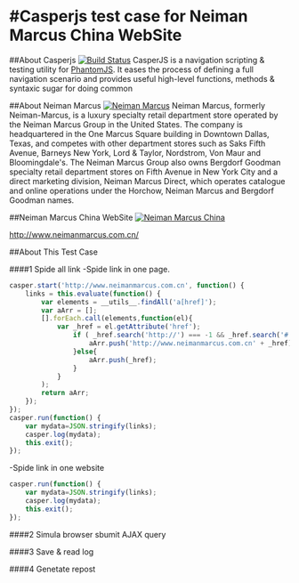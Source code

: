 #Casperjs test case for Neiman Marcus China WebSite
============

##About Casperjs [![Build Status](https://secure.travis-ci.org/n1k0/casperjs.png)](http://travis-ci.org/n1k0/casperjs)
CasperJS is a navigation scripting & testing utility for [PhantomJS](http://www.phantomjs.org/).
It eases the process of defining a full navigation scenario and provides useful
high-level functions, methods & syntaxic sugar for doing common


##About Neiman Marcus [![Neiman Marcus](http://upload.wikimedia.org/wikipedia/en/thumb/8/84/Neiman_Marcus_logo.svg/200px-Neiman_Marcus_logo.svg.png)](http://www.neimanmarcus.com/)
Neiman Marcus, formerly Neiman-Marcus, is a luxury specialty retail department store operated by the Neiman Marcus Group in the United States.
The company is headquartered in the One Marcus Square building in Downtown Dallas, Texas, and competes with other department stores such as Saks Fifth Avenue, Barneys New York, Lord & Taylor, Nordstrom, Von Maur and Bloomingdale's.
The Neiman Marcus Group also owns Bergdorf Goodman specialty retail department stores on Fifth Avenue in New York City and a direct marketing division, Neiman Marcus Direct, which operates catalogue and online operations under the Horchow, Neiman Marcus and Bergdorf Goodman names.

##Neiman Marcus China WebSite
[![Neiman Marcus China](http://media.neimanmarcus.com.cn/skin/frontend/neiman/default/images/logo.gif)](http://www.neimanmarcus.com.cn/)

http://www.neimanmarcus.com.cn/


##About This Test Case

####1 Spide all link
-Spide link in one page.

```javascript
casper.start('http://www.neimanmarcus.com.cn', function() {
    links = this.evaluate(function() {
        var elements = __utils__.findAll('a[href]');
		var aArr = [];
		[].forEach.call(elements,function(el){
			var _href = el.getAttribute('href');
				if ( _href.search('http://') === -1 && _href.search('#') === -1){
					aArr.push('http://www.neimanmarcus.com.cn' + _href);
				}else{
					aArr.push(_href);
				}	
			}
		);
		return aArr;
    });
});
casper.run(function() {
	var mydata=JSON.stringify(links);
	casper.log(mydata);
    this.exit();
});
```

-Spide link in one website

```javascript
casper.run(function() {
	var mydata=JSON.stringify(links);
	casper.log(mydata);
    this.exit();
});
```


####2 Simula browser sbumit AJAX query

####3 Save & read log

####4 Genetate repost

















